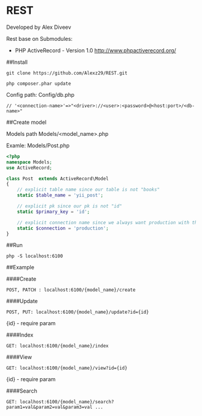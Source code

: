 # REST
Developed by Alex Diveev

Rest base on Submodules:

* PHP ActiveRecord - Version 1.0
http://www.phpactiverecord.org/





##Install
```
git clone https://github.com/Alexz29/REST.git

php composer.phar update
```

Config path: Config/db.php

```$xslt
// '<connection-name>'=>"<driver>://<user>:<password>@<host:port>/<db-name>"
```



##Create model

Models path Models/<model_name>.php

Examle: Models/Post.php
```php
<?php
namespace Models;
use ActiveRecord;

class Post  extends ActiveRecord\Model
{
    // explicit table name since our table is not "books"
    static $table_name = 'yii_post';

    // explicit pk since our pk is not "id"
    static $primary_key = 'id';

    // explicit connection name since we always want production with this model
    static $connection = 'production';
}
```


##Run
```$xslt
php -S localhost:6100
```




##Example

####Create
```
POST, PATCH : localhost:6100/{model_name}/create
```

####Update
```
POST, PUT: localhost:6100/{model_name}/update?id={id}  
``` 
{id} - require param

####Index
```
GET: localhost:6100/{model_name}/index
```

####View
```
GET: localhost:6100/{model_name}/view?id={id}
```
{id} - require param

####Search
```
GET: localhost:6100/{model_name}/search?param1=val&param2=val&param3=val ...
```
